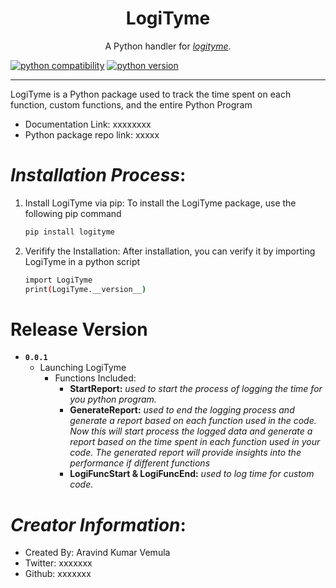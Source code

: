 <h1 align="center">LogiTyme</h1>
<p align="center">A Python handler for <a href="https://github.com/lmas3009/LogiTyme"><i>logityme</i></a>.</p>

[![python compatibility](https://github.com/lmas3009/LogiTyme/workflows/Check%20Python%20Package%20Compatiblity%20in%20all%20versions/badge.svg)](https://github.com/lmas3009/LogiTyme/actions/workflows/Check%20Python%20Package%20Compatiblity%20in%20all%20versions.yml)
[![python version](https://img.shields.io/badge/Works_With_Python-3.9,%203.10,%203.11-orange)](https://github.com/lmas3009/LogiTyme/actions/workflows/Check%20Python%20Package%20Compatiblity%20in%20all%20versions.yml)

---

LogiTyme is a Python package used to track the time spent on each function, custom functions, and the entire Python Program

- Documentation Link: xxxxxxxx
- Python package repo link: xxxxx


# *Installation Process*:
1. Install LogiTyme via pip:
To install the LogiTyme package, use the following pip command
    ```bash
    pip install logityme
    ```
3. Verifify the Installation:
After installation, you can verify it by importing LogiTyme in a python script
    ```bash
    import LogiTyme
    print(LogiTyme.__version__)
    ```


# Release Version
- **```0.0.1```**
  - Launching LogiTyme
    - Functions Included:
      - **StartReport:** _used to start the process of logging the time for you python program._
      - **GenerateReport:**  _used to end the logging process and generate a report based on each function used in the code.
        Now this will start process the logged data and generate a report based on the time spent in each function used in your code.
        The generated report will provide insights into the performance if different functions_
      - **LogiFuncStart & LogiFuncEnd:** _used to log time for custom code._


# *Creator Information*:
- Created By: Aravind Kumar Vemula
- Twitter: xxxxxxx
- Github: xxxxxxx

